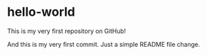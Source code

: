 # hello-world
This is my very first repository on GitHub!

And this is my very first commit. Just a simple README file change.
